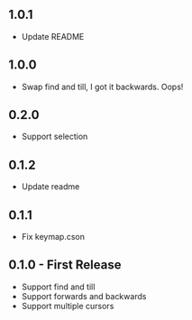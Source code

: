 ## 1.0.1
* Update README

## 1.0.0
* Swap find and till, I got it backwards. Oops!

## 0.2.0
* Support selection

## 0.1.2
* Update readme

## 0.1.1
* Fix keymap.cson

## 0.1.0 - First Release
* Support find and till
* Support forwards and backwards
* Support multiple cursors
